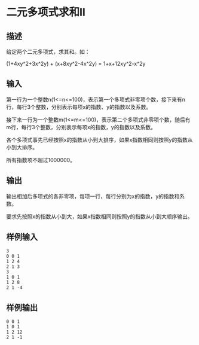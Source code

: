 # 二元多项式求和II

## 描述

给定两个二元多项式，求其和。如：

(1+4xy^2+3x^2y) + (x+8xy^2-4x^2y) = 1+x+12xy^2-x^2y

## 输入

第一行为一个整数n(1<=n<=100)，表示第一个多项式非零项个数，接下来有n行，每行3个整数，分别表示每项x的指数、y的指数以及系数。

接下来一行为一个整数m(1<=m<=100)，表示第二个多项式非零项个数，随后有m行，每行3个整数，分别表示每项x的指数，y的指数以及系数。

各个多项式事先已经按照x的指数从小到大排序，如果x指数相同则按照y的指数从小到大排序。

所有指数项不超过1000000。

## 输出

输出相加后多项式的各非零项，每项一行，每行分别为x的指数，y的指数和系数。

要求先按照x的指数从小到大，如果x指数相同则按照y的指数从小到大顺序输出。

## 样例输入

```
3
0 0 1
1 2 4
2 1 3
3
1 0 1
1 2 8
2 1 -4
```

## 样例输出

```
0 0 1
1 0 1
1 2 12
2 1 -1
```
